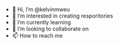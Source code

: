 - 👋 Hi, I’m @kelvinmweu
- 👀 I’m interested in creating resporitories
- 🌱 I’m currently learning
- 💞️ I’m looking to collaborate on 
- 📫 How to reach me 

<!---
kelvinmweu/kelvinmweu is a ✨ special ✨ repository because its `README.md` (this file) appears on your GitHub profile.
You can click the Preview link to take a look at your changes.
--->
